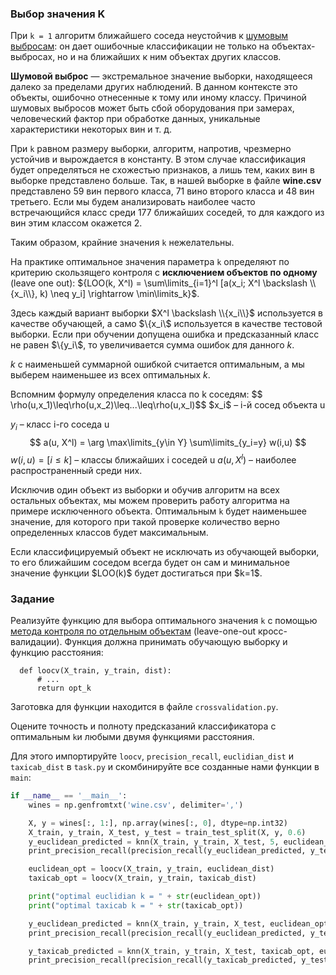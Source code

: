 ### Выбор значения K

При `k = 1` алгоритм ближайшего соседа неустойчив к [шумовым выбросам](http://www.machinelearning.ru/wiki/index.php?title=%D0%9C%D0%B5%D1%82%D0%BE%D0%B4_%D0%B1%D0%BB%D0%B8%D0%B6%D0%B0%D0%B9%D1%88%D0%B8%D1%85_%D1%81%D0%BE%D1%81%D0%B5%D0%B4%D0%B5%D0%B9#.D0.9E.D1.82.D1.81.D0.B5.D0.B2_.D1.88.D1.83.D0.BC.D0.B0_.28.D0.B2.D1.8B.D0.B1.D1.80.D0.BE.D1.81.D0.BE.D0.B2.29): он дает ошибочные классификации не только
на объектах-выбросах, но и на ближайших к ним объектах других классов.

**Шумовой выброс** — экстремальное значение выборки, находящееся далеко за пределами других наблюдений. В данном контексте это объекты, ошибочно отнесенные к тому или иному классу. Причиной шумовых выбросов может быть сбой оборудования при замерах, человеческий фактор при обработке данных, уникальные характеристики некоторых вин и т. д.

При `k` равном размеру выборки, алгоритм, напротив, чрезмерно устойчив и вырождается в константу. В этом случае классификация будет определяться не схожестью признаков, а лишь тем, каких вин в выборке представлено больше. Так, в нашей выборке в файле **wine.csv** представлено 59 вин первого класса, 71 вино второго класса и 48 вин третьего. Если мы будем анализировать наиболее часто встречающийся класс среди 177 ближайших соседей, то для каждого из вин этим классом окажется 2.

Таким образом, крайние значения `k` нежелательны.

На практике оптимальное значения параметра `k` определяют по критерию скользящего контроля с **исключением объектов по одному** (leave one out):
${LOO(k, X^l) = \sum\limits_{i=1}^l [a(x_i; X^l \backslash \\{x_i\\}, k) \neq y_i] \rightarrow \min\limits_k}$.

Здесь каждый вариант выборки $X^l \backslash \\{x_i\\}$ используется в качестве обучающей, а само $\\{x_i\\$ используется в качестве тестовой выборки. Если при обучении допущена ошибка и предсказанный класс не равен $\\{y_i\\$, то увеличивается сумма ошибок для данного $k$.

$k$ с наименьшей суммарной ошибкой считается оптимальным, а мы выберем наименьшее из всех оптимальных $k$.

<div class="hint">
Вспомним формулу определения класса по k соседям:
$$
\rho(u,x_1)\leq\rho(u,x_2)\leq...\leq\rho(u,x_l)$$
$x_i$ – i-й сосед объекта u

$y_i$ – класс i-го соседа u
$$
a(u, X^l) = \arg \max\limits_{y\in Y} \sum\limits_{y_i=y} w(i,u)
$$
$w(i,u) = [i\leq k]$ – классы ближайших i соседей u
$a(u, X^l)$ – наиболее распространенный среди них.
</div>

Исключив один объект из выборки и обучив алгоритм на всех остальных объектах, мы можем проверить работу алгоритма на примере исключенного объекта. Оптимальным `k` будет наименьшее значение, для которого при такой проверке количество верно определенных классов будет максимальным.

<div class="hint">
Если классифицируемый объект не исключать из обучающей выборки, то его ближайшим соседом всегда будет он сам и минимальное значение функции $LOO(k)$ будет достигаться при $k=1$. 
</div>

### Задание

Реализуйте функцию для выбора оптимального значения `k` с помощью [метода контроля по отдельным объектам](http://www.machinelearning.ru/wiki/index.php?title=%D0%A1%D0%BA%D0%BE%D0%BB%D1%8C%D0%B7%D1%8F%D1%89%D0%B8%D0%B9_%D0%BA%D0%BE%D0%BD%D1%82%D1%80%D0%BE%D0%BB%D1%8C#.D0.9A.D0.BE.D0.BD.D1.82.D1.80.D0.BE.D0.BB.D1.8C_.D0.BF.D0.BE_.D0.BE.D1.82.D0.B4.D0.B5.D0.BB.D1.8C.D0.BD.D1.8B.D0.BC_.D0.BE.D0.B1.D1.8A.D0.B5.D0.BA.D1.82.D0.B0.D0.BC_.28leave-one-out_CV.29)
(leave-one-out кросс-валидации). Функция должна принимать обучающую выборку и функцию расстояния:

      def loocv(X_train, y_train, dist):
          # ...
          return opt_k

Заготовка для функции находится в файле `crossvalidation.py`. 

Оцените точность и полноту предсказаний классификатора с оптимальным `k`и любыми двумя функциями расстояния.

Для этого импортируйте `loocv`, `precision_recall`, `euclidian_dist` и `taxicab_dist` в `task.py` и скомбинируйте все созданные нами функции в `main`:
```python
if __name__ == '__main__':
    wines = np.genfromtxt('wine.csv', delimiter=',')

    X, y = wines[:, 1:], np.array(wines[:, 0], dtype=np.int32)
    X_train, y_train, X_test, y_test = train_test_split(X, y, 0.6)
    y_euclidean_predicted = knn(X_train, y_train, X_test, 5, euclidean_dist)
    print_precision_recall(precision_recall(y_euclidean_predicted, y_test))

    euclidean_opt = loocv(X_train, y_train, euclidean_dist)
    taxicab_opt = loocv(X_train, y_train, taxicab_dist)

    print("optimal euclidian k = " + str(euclidean_opt))
    print("optimal taxicab k = " + str(taxicab_opt))

    y_euclidean_predicted = knn(X_train, y_train, X_test, euclidean_opt, euclidean_dist)
    print_precision_recall(precision_recall(y_euclidean_predicted, y_test))

    y_taxicab_predicted = knn(X_train, y_train, X_test, taxicab_opt, euclidean_dist)
    print_precision_recall(precision_recall(y_taxicab_predicted, y_test))
```
